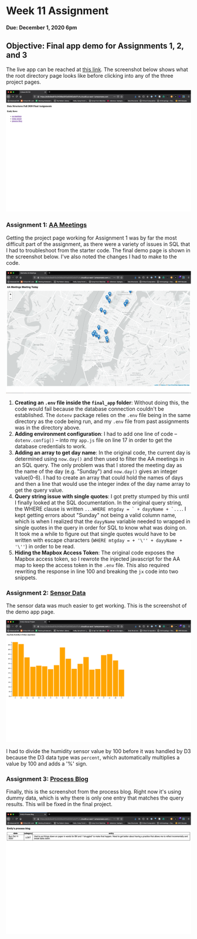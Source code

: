 # Week 11 Assignment
#### Due: December 1, 2020 6pm

## Objective: Final app demo for Assignments 1, 2, and 3

The live app can be reached at [this link](https://dc9c9ee813c34358a30f2e50562a5d7f.vfs.cloud9.us-east-1.amazonaws.com/). The screenshot below shows what the root directory page looks like before clicking into any of the three project pages.

![](wk_11_landing.png)

### Assignment 1: [AA Meetings](https://dc9c9ee813c34358a30f2e50562a5d7f.vfs.cloud9.us-east-1.amazonaws.com/aa)

Getting the project page working for Assignment 1 was by far the most difficult part of the assignment, as there were a variety of issues in SQL that I had to troubleshoot from the starter code. The final demo page is shown in the screenshot below. I've also noted the changes I had to make to the code.

![](wk_11_a_aamap.png)

1. **Creating an `.env` file inside the `final_app` folder**: Without doing this, the code would fail because the database connection couldn't be established. The `dotenv` package relies on the `.env` file being in the same directory as the code being run, and my `.env` file from past assignments was in the directory above.
2. **Adding environment configuration**: I had to add one line of code – `dotenv.config()` – into my `app.js` file on line 17 in order to get the database credentials to work.
3. **Adding an array to get day name**: In the original code, the current day is determined using `now.day()` and then used to filter the AA meetings in an SQL query. The only problem was that I stored the meeting day as the name of the day (e.g. "Sunday") and `now.day()` gives an integer value(0-6). I had to create an array that could hold the names of days and then a line that would use the integer index of the day name array to get the query value.
4. **Query string issue with single quotes**: I got pretty stumped by this until I finally looked at the SQL documentation. In the original query string, the WHERE clause is written ``...WHERE mtgday = ` + dayyName + `...``. I kept getting errors about "Sunday" not being a valid column name, which is when I realized that the `dayyName` variable needed to wrapped in single quotes in the query in order for SQL to know what was doing on. It took me a while to figure out that single quotes would have to be written with escape characters (`WHERE mtgday = + '\'' + dayyName + '\''`) in order to be read.
5. **Hiding the Mapbox Access Token**: The original code exposes the Mapbox access token, so I rewrote the injected javascript for the AA map to keep the access token in the `.env` file. This also required rewriting the response in line 100 and breaking the `jx` code into two snippets.

### Assignment 2: [Sensor Data](https://dc9c9ee813c34358a30f2e50562a5d7f.vfs.cloud9.us-east-1.amazonaws.com/temperature)

The sensor data was much easier to get working. This is the screenshot of the demo app page.

![](wk_11_b_sensor.png)

I had to divide the humidity sensor value by 100 before it was handled by D3 because the D3 data type was `percent`, which automatically multiplies a value by 100 and adds a '%' sign.

### Assignment 3: [Process Blog](https://dc9c9ee813c34358a30f2e50562a5d7f.vfs.cloud9.us-east-1.amazonaws.com/processblog)

Finally, this is the screenshot from the process blog. Right now it's using dummy data, which is why there is only one entry that matches the query results. This will be fixed in the final project.

![](wk_11_c_process.png)
